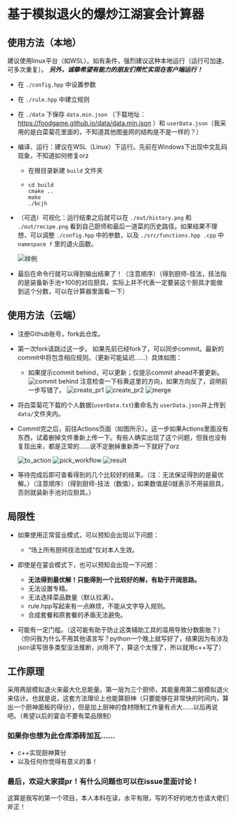 # 基于模拟退火的爆炒江湖宴会计算器

## 使用方法（本地）

建议使用linux平台（如WSL）。如有条件，强烈建议这种本地运行（运行可加速、可多次重复）。
_**另外，诚挚希望有能力的朋友们帮忙实现在客户端运行！**_

- 在 `./config.hpp` 中设置参数
- 在 `./rule.hpp` 中建立规则
- 在 `./data` 下保存 `data.min.json` （下载地址：https://foodgame.github.io/data/data.min.json ）和 `userData.json`（我采用的是白菜菊花里面的，不知道其他图鉴网的结构是不是一样的？）
- 编译、运行：建议在WSL（Linux）下运行。先前在Windows下出现中文乱码现象，不知道如何修复orz

  - 在根目录新建 `build` 文件夹
  - ```
    cd build
    cmake ..
    make
    ./bcjh
    ```
- （可选）可视化：运行结束之后就可以在 `./out/history.png` 和 `./out/recipe.png` 看到自己厨师和最后一道菜的历史路径。如果结果不理想，可以调整 `./config.hpp` 中的参数，以及 `./src/functions.hpp .cpp` 中 `namespace f` 里的退火函数。

  ![样例](./out/history.png)
- 最后在命令行就可以得到输出结果了！（注意顺序）（得到厨师-技法，技法指的是装备新手池+100的对应厨具，实际上并不代表一定要装这个厨具才能做到这个分数，可以在计算器里面看一下）

## 使用方法（云端）

- 注册Github账号，fork此仓库。
- 第一次fork请跳过这一步。
  如果先前已经fork了，可以同步commit。最新的commit中将包含相应规则。（更新可能延迟……）具体如图：

  - 如果提示commit behind，可以更新；仅提示commit ahead不要更新。
    ![commit behind](img/commits_behind.png)
    注意检查一下标黄这里的方向，如果方向反了，说明前一步写错了。
    ![create_pr1](img/create_pr1.png)
    ![create_pr2](img/create_pr2.png)
    ![merge](img/merge.png)
- 将白菜菊花下载的个人数据(`userData.txt`)重命名为 `userData.json`并上传到 `data/`文件夹内。
- Commit完之后，前往Actions页面（如图所示）。这一步如果Actions里面没有东西，试着删掉文件重新上传一下。有些人确实出现了这个问题，但我也没有复现出来，都是正常的……说不定删掉重新弄一下就好了orz

  ![to_action](img/to_action.png)
  ![pick_workflow](img/pick_workflow.png)
  ![result](img/result.png)
- 等待完成后即可查看得到的几个比较好的结果。（注：无法保证得到的是最优解。）（注意顺序）（得到厨师-技法（数值），如果数值是0就表示不用装厨具，否则就装新手池对应厨具。）

## 局限性

- 如果使用正常营业模式，可以预知会出现以下问题：

  - “场上所有厨师技法加成”仅对本人生效。
- 即使是在宴会模式下，也可以预知会出现一下问题：

  - **无法得到最优解！只能得到一个比较好的解，有助于开阔思路。**
  - 无法设置专精。
  - 无法选择菜品数量（默认拉满）。
  - rule.hpp写起来有一点麻烦，不能从文字导入规则。
  - 合成套餐和原套餐的矛盾无法避免。
- 可能有一定门槛。（这可能有助于防止这类辅助工具的滥用导致分数膨胀？）（你问我为什么不用其他语言写？python一个晚上就写好了，结果因为有涉及json读写很多类型没法推断，jit用不了，算这个太慢了，所以就用c++写了）

## 工作原理

采用两层模拟退火来最大化总能量。第一层为三个厨师，其能量用第二层模拟退火来估计。也就是说，这套方法理论上也能算厨神（只要能够在非常快的时间内，算出一个厨神面板的得分），但是加上厨神的食材限制工作量有点大……以后再说吧。（希望以后的宴会不要有菜品限制）

### 如果你也想为此仓库添砖加瓦……

- c++实现厨神算分
- 以及任何你觉得有意义的事！

### 最后，欢迎大家提pr！有什么问题也可以在issue里面讨论！

这算是我写的第一个项目，本人本科在读，水平有限，写的不好的地方也请大佬们斧正！
